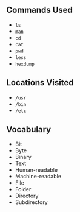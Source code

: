 ## Commands Used ##

* `ls`
* `man`
* `cd`
* `cat`
* `pwd`
* `less`
* `hexdump`

## Locations Visited ##

* `/usr`
* `/bin`
* `/etc`

## Vocabulary ##

* Bit
* Byte
* Binary
* Text
* Human-readable
* Machine-readable
* File
* Folder
* Directory
* Subdirectory
